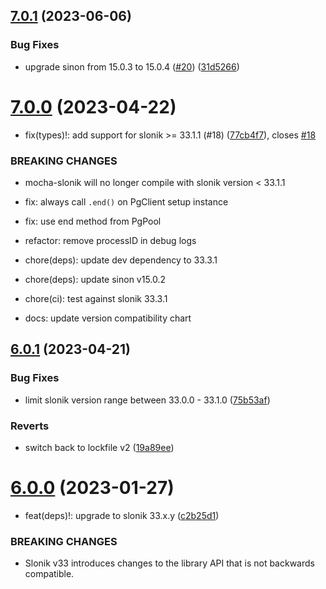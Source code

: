 ## [7.0.1](https://github.com/AndrewJo/mocha-slonik/compare/v7.0.0...v7.0.1) (2023-06-06)


### Bug Fixes

* upgrade sinon from 15.0.3 to 15.0.4 ([#20](https://github.com/AndrewJo/mocha-slonik/issues/20)) ([31d5266](https://github.com/AndrewJo/mocha-slonik/commit/31d5266352b36d8951db28baffebca0da438255e))

# [7.0.0](https://github.com/AndrewJo/mocha-slonik/compare/v6.0.1...v7.0.0) (2023-04-22)


* fix(types)!: add support for slonik >= 33.1.1 (#18) ([77cb4f7](https://github.com/AndrewJo/mocha-slonik/commit/77cb4f730131815b73825d9c75232a83d145f38a)), closes [#18](https://github.com/AndrewJo/mocha-slonik/issues/18)


### BREAKING CHANGES

* mocha-slonik will no longer compile with slonik version < 33.1.1

* fix: always call `.end()` on PgClient setup instance

* fix: use end method from PgPool

* refactor: remove processID in debug logs

* chore(deps): update dev dependency to 33.3.1

* chore(deps): update sinon v15.0.2

* chore(ci): test against slonik 33.3.1

* docs: update version compatibility chart

## [6.0.1](https://github.com/AndrewJo/mocha-slonik/compare/v6.0.0...v6.0.1) (2023-04-21)


### Bug Fixes

* limit slonik version range between 33.0.0 - 33.1.0 ([75b53af](https://github.com/AndrewJo/mocha-slonik/commit/75b53af0e13f8072ed5af820825b4db38bd406ff))


### Reverts

* switch back to lockfile v2 ([19a89ee](https://github.com/AndrewJo/mocha-slonik/commit/19a89ee594bbafd4d95c9ebe96972579664d688a))

# [6.0.0](https://github.com/AndrewJo/mocha-slonik/compare/v5.0.1...v6.0.0) (2023-01-27)


* feat(deps)!: upgrade to slonik 33.x.y ([c2b25d1](https://github.com/AndrewJo/mocha-slonik/commit/c2b25d16cd0fd1e24cfd1191ead969a147db1882))


### BREAKING CHANGES

* Slonik v33 introduces changes to the library API that
is not backwards compatible.
